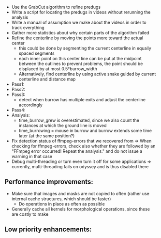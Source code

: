 * Use the GrabCut algorithm to refine predugs
* Write a script for locating the predugs in videos without rerunning the analysis
* Write a manual of assumption we make about the videos in order to track everything
* Gather more statistics about why certain parts of the algorithm failed
* Refine the centerline by moving the points more toward the actual center
	- this could be done by segmenting the current centerline in equally spaced segments
	- each inner point on this center line can be put at the midpoint between the outlines
		to prevent problems, the point should be displaced by at most 0.5*burrow_width
	- Alternatively, find centerline by using active snake guided by current centerline and distance map
* Pass1:
* Pass2:
* Pass3:
    - detect when burrow has multiple exits and adjust the centerline accordingly
* Pass4:
* Analysis:
    - time_burrow_grew is overestimated, since we also count the instances at
        which the ground line is moved
    - time_burrowing = mouse in burrow and burrow extends some time later (at
        the same position?)
* Fix detection status of ffmpeg-errors that we recovered from
    => When checking for ffmpeg-errors, check also whether they are followed by
    an "FFmpeg error occurred! Repeat the analysis." and do not issue a warning
    in that case  
* Debug multi-threading or turn even turn it off for some applications
    => currently, multi-threading fails on odyssey and is thus disabled there


Performance improvements:
-------------------------
* Make sure that images and masks are not copied to often (rather use internal cache structures, which should be faster)
	- Do operations in place as often as possible
* Generally cache all kernels for morphological operations, since these are costly to make


Low priority enhancements:
--------------------------
